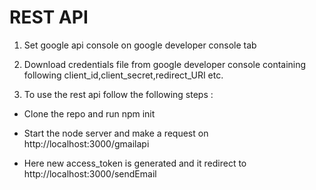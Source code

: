 # REST API

1) Set google api console on google developer console tab

2) Download credentials file from google developer console containing following
   client_id,client_secret,redirect_URI etc.
   
3) To use the rest api follow the following steps :
 
 * Clone the repo and run npm init
 
 * Start the node server and make a request on http://localhost:3000/gmailapi
 
 * Here new access_token is generated and it redirect to  http://localhost:3000/sendEmail 
